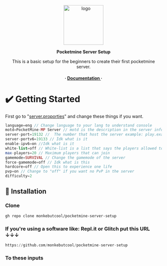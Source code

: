 <div align='center'>

<img src=https://raw.githubusercontent.com/monkebutcool/jumpscare/main/pictures/pocketmine-server-setup.ico alt="logo" width=128 height=128 />
                     <strong><p>Pocketmine Server Setup</p></strong>
<p>This is a basic setup for the beginners to create their first pocketmine server.</p>

<h4> <span> · </span> <a href="https://github.com/monkebutcool/Pocketmine-Server-Setup/blob/master/README.md"> Documentation </a> <span> · </span>


</div>

# ✔️ Getting Started
First go to "[server.proporties](https://github.com/monkebutcool/pocketmine-server-setup/server.proporties)" and change these things if you want. 

```php
language=eng // Change language to your lang to understand console 
motd=PocketMine-MP Server // motd is the description in the server info
server-port=19132 //  The number that host the server example: play.example.com:0001 default is 19132
server-portv6=19133 // İdk what is it
enable-ipv6=on //Idk what is it 
white-list=off // White-list is a list that says the players allowed to enter the server. go to "white-list.txt"
max-players=20 // Maximum players that can join
gamemode=SURVIVAL // Change the gamemode of the server
force-gamemode=off // Idk what is this
hardcore=off // Open this to experience one life
pvp=on // Change to "off" if you want no PvP in the server
difficulty=2
```


## 📩 Installation

### Clone

```bash
gh repo clone monkebutcool/pocketmine-server-setup
```

### If you're using a software like: Repl.it or Glitch put this URL ↓↓↓

```python
https://github.com/monkebutcool/pocketmine-server-setup
```

### To these inputs
